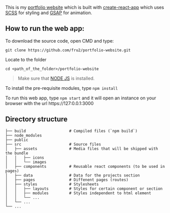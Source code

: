 This is my [portfolio website](https://utsav-anand.com) which is built with [create-react-app](https://create-react-app.dev) which uses [SCSS](https://sass-lang.com) for styling and [GSAP](https://greensock.com/gsap/) for animation.


## How to run the web app:

To download the source code, open CMD and type:

`git clone https://github.com/fru2/portfolio-website.git`

Locate to the folder

`cd <path_of_the_folder>/portfolio-website`

> Make sure that [NODE JS](https://nodejs.org/en/download/) is installed.

To install the pre-requisite modules, type 
`npm install`

To run this web app, type
`npm start` 
and it will open an instance on your browser with the url https://127:0.0.1:3000



## Directory structure
    
    ├── build                   # Compiled files (`npm build`)
    ├── node_modules             
    ├── public                   
    ├── src                     # Source files
    │   ├── assets              # Media files that will be shipped with the bundle
    │   │   ├── icons
    │   │   └── images
    │   ├── components          # Reusable react components (to be used in pages)
    │   ├── data                # Data for the projects section
    │   ├── pages               # Diffenent pages (routes)
    │   ├── styles              # Stylesheets
    │   │   ├── layouts         # Styles for certain component or section 
    │   │   ├── modules         # Styles independent to html element
    │   │   └── ...
    │   └── ...
    └── ...
